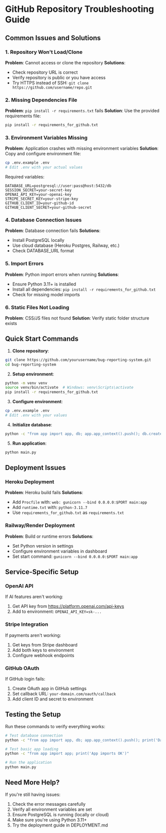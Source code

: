 # GitHub Repository Troubleshooting Guide

## Common Issues and Solutions

### 1. Repository Won't Load/Clone

**Problem**: Cannot access or clone the repository
**Solutions**:
- Check repository URL is correct
- Verify repository is public or you have access
- Try HTTPS instead of SSH: `git clone https://github.com/username/repo.git`

### 2. Missing Dependencies File

**Problem**: `pip install -r requirements.txt` fails
**Solution**: Use the provided requirements file:
```bash
pip install -r requirements_for_github.txt
```

### 3. Environment Variables Missing

**Problem**: Application crashes with missing environment variables
**Solution**: Copy and configure environment file:
```bash
cp .env.example .env
# Edit .env with your actual values
```

Required variables:
```
DATABASE_URL=postgresql://user:pass@host:5432/db
SESSION_SECRET=your-secret-key
OPENAI_API_KEY=your-openai-key
STRIPE_SECRET_KEY=your-stripe-key
GITHUB_CLIENT_ID=your-github-id
GITHUB_CLIENT_SECRET=your-github-secret
```

### 4. Database Connection Issues

**Problem**: Database connection fails
**Solutions**:
- Install PostgreSQL locally
- Use cloud database (Heroku Postgres, Railway, etc.)
- Check DATABASE_URL format

### 5. Import Errors

**Problem**: Python import errors when running
**Solutions**:
- Ensure Python 3.11+ is installed
- Install all dependencies: `pip install -r requirements_for_github.txt`
- Check for missing model imports

### 6. Static Files Not Loading

**Problem**: CSS/JS files not found
**Solution**: Verify static folder structure exists

## Quick Start Commands

1. **Clone repository**:
```bash
git clone https://github.com/yourusername/bug-reporting-system.git
cd bug-reporting-system
```

2. **Setup environment**:
```bash
python -m venv venv
source venv/bin/activate  # Windows: venv\Scripts\activate
pip install -r requirements_for_github.txt
```

3. **Configure environment**:
```bash
cp .env.example .env
# Edit .env with your values
```

4. **Initialize database**:
```bash
python -c "from app import app, db; app.app_context().push(); db.create_all()"
```

5. **Run application**:
```bash
python main.py
```

## Deployment Issues

### Heroku Deployment

**Problem**: Heroku build fails
**Solutions**:
- Add `Procfile` with: `web: gunicorn --bind 0.0.0.0:$PORT main:app`
- Add `runtime.txt` with: `python-3.11.7`
- Use `requirements_for_github.txt` as `requirements.txt`

### Railway/Render Deployment

**Problem**: Build or runtime errors
**Solutions**:
- Set Python version in settings
- Configure environment variables in dashboard
- Set start command: `gunicorn --bind 0.0.0.0:$PORT main:app`

## Service-Specific Setup

### OpenAI API
If AI features aren't working:
1. Get API key from https://platform.openai.com/api-keys
2. Add to environment: `OPENAI_API_KEY=sk-...`

### Stripe Integration
If payments aren't working:
1. Get keys from Stripe dashboard
2. Add both keys to environment
3. Configure webhook endpoints

### GitHub OAuth
If GitHub login fails:
1. Create OAuth app in GitHub settings
2. Set callback URL: `your-domain.com/oauth/callback`
3. Add client ID and secret to environment

## Testing the Setup

Run these commands to verify everything works:

```bash
# Test database connection
python -c "from app import app, db; app.app_context().push(); print('Database OK')"

# Test basic app loading
python -c "from app import app; print('App imports OK')"

# Run the application
python main.py
```

## Need More Help?

If you're still having issues:
1. Check the error messages carefully
2. Verify all environment variables are set
3. Ensure PostgreSQL is running (locally or cloud)
4. Make sure you're using Python 3.11+
5. Try the deployment guide in DEPLOYMENT.md